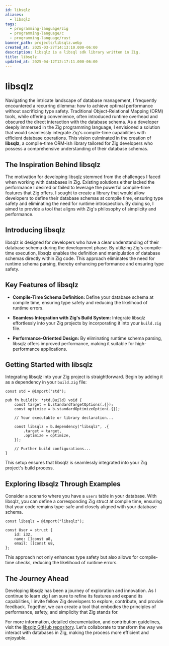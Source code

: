 ```yaml
---
id: libsqlz
aliases:
  - libsqlz
tags:
  - programming-language/zig
  - programming-language/c
  - programming-language/rust
banner_path: projects/libsqlz.webp
created_at: 2025-03-27T14:13:10.000-06:00
description: libsqlz is a libsql sdk library written in Zig.
title: libsqlz
updated_at: 2025-04-12T12:17:11.000-06:00
---
```


# libsqlz

Navigating the intricate landscape of database management, I frequently encountered a recurring dilemma: how to achieve optimal performance without sacrificing type safety. Traditional Object-Relational Mapping (ORM) tools, while offering convenience, often introduced runtime overhead and obscured the direct interaction with the database schema. As a developer deeply immersed in the Zig programming language, I envisioned a solution that would seamlessly integrate Zig's compile-time capabilities with efficient database operations. This vision culminated in the creation of **libsqlz**, a compile-time ORM-ish library tailored for Zig developers who possess a comprehensive understanding of their database schemas.

## The Inspiration Behind libsqlz

The motivation for developing libsqlz stemmed from the challenges I faced when working with databases in Zig. Existing solutions either lacked the performance I desired or failed to leverage the powerful compile-time features that Zig offers. I sought to create a library that would allow developers to define their database schemas at compile time, ensuring type safety and eliminating the need for runtime introspection. By doing so, I aimed to provide a tool that aligns with Zig's philosophy of simplicity and performance.

## Introducing libsqlz

libsqlz is designed for developers who have a clear understanding of their database schema during the development phase. By utilizing Zig's compile-time execution, libsqlz enables the definition and manipulation of database schemas directly within Zig code. This approach eliminates the need for runtime schema parsing, thereby enhancing performance and ensuring type safety.

## Key Features of libsqlz

- **Compile-Time Schema Definition:** Define your database schema at compile time, ensuring type safety and reducing the likelihood of runtime errors.

- **Seamless Integration with Zig's Build System:** Integrate libsqlz effortlessly into your Zig projects by incorporating it into your `build.zig` file.

- **Performance-Oriented Design:** By eliminating runtime schema parsing, libsqlz offers improved performance, making it suitable for high-performance applications.

## Getting Started with libsqlz

Integrating libsqlz into your Zig project is straightforward. Begin by adding it as a dependency in your `build.zig` file:

```zig
const std = @import("std");

pub fn build(b: *std.Build) void {
    const target = b.standardTargetOptions(.{});
    const optimize = b.standardOptimizeOption(.{});

    // Your executable or library declaration...

    const libsqlz = b.dependency("libsqlz", .{
        .target = target,
        .optimize = optimize,
    });

    // Further build configurations...
}
```

This setup ensures that libsqlz is seamlessly integrated into your Zig project's build process.

## Exploring libsqlz Through Examples

Consider a scenario where you have a `users` table in your database. With libsqlz, you can define a corresponding Zig struct at compile time, ensuring that your code remains type-safe and closely aligned with your database schema.

```zig
const libsqlz = @import("libsqlz");

const User = struct {
    id: i32,
    name: []const u8,
    email: []const u8,
};
```

This approach not only enhances type safety but also allows for compile-time checks, reducing the likelihood of runtime errors.

## The Journey Ahead

Developing libsqlz has been a journey of exploration and innovation. As I continue to learn zig I am sure to refine its features and expand its capabilities, I invite fellow Zig developers to explore, contribute, and provide feedback. Together, we can create a tool that embodies the principles of performance, safety, and simplicity that Zig stands for.

For more information, detailed documentation, and contribution guidelines, visit the [libsqlz GitHub repository](https://github.com/conneroisu/libsqlz). Let's collaborate to transform the way we interact with databases in Zig, making the process more efficient and enjoyable.
